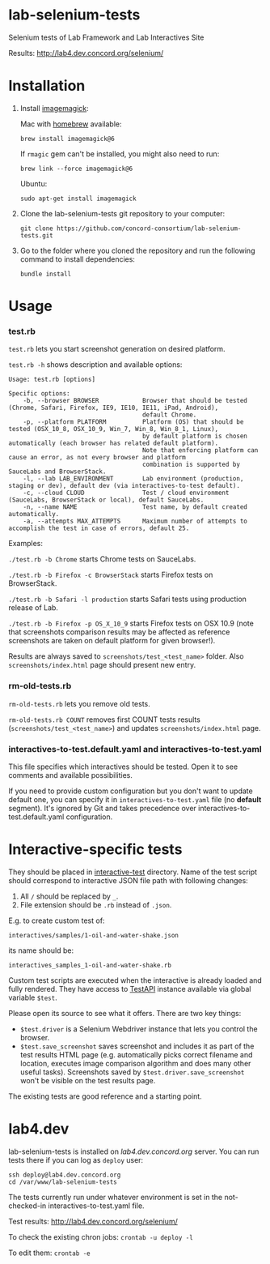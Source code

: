 lab-selenium-tests
==================

Selenium tests of Lab Framework and Lab Interactives Site

Results:
http://lab4.dev.concord.org/selenium/

Installation
====

1. Install [imagemagick](http://www.imagemagick.org/):

    Mac with [homebrew](http://brew.sh/) available:
    ```
    brew install imagemagick@6
    ```
    
    If `rmagic` gem can't be installed, you might also need to run:
    ```
    brew link --force imagemagick@6
    ```

    Ubuntu:
    ```
    sudo apt-get install imagemagick
    ```

2. Clone the lab-selenium-tests git repository to your computer:

    ```
    git clone https://github.com/concord-consortium/lab-selenium-tests.git
    ```
3. Go to the folder where you cloned the repository and run the following command to install dependencies:

    ```
    bundle install
    ```

Usage
====

### test.rb

`test.rb` lets you start screenshot generation on desired platform.

`test.rb -h` shows description and available options:


```
Usage: test.rb [options]

Specific options:
    -b, --browser BROWSER            Browser that should be tested (Chrome, Safari, Firefox, IE9, IE10, IE11, iPad, Android),
                                     default Chrome.
    -p, --platform PLATFORM          Platform (OS) that should be tested (OSX_10_8, OSX_10_9, Win_7, Win_8, Win_8_1, Linux),
                                     by default platform is chosen automatically (each browser has related default platform).
                                     Note that enforcing platform can cause an error, as not every browser and platform
                                     combination is supported by SauceLabs and BrowserStack.
    -l, --lab LAB_ENVIRONMENT        Lab environment (production, staging or dev), default dev (via interactives-to-test default).
    -c, --cloud CLOUD                Test / cloud environment (SauceLabs, BrowserStack or local), default SauceLabs.
    -n, --name NAME                  Test name, by default created automatically.
    -a, --attempts MAX_ATTEMPTS      Maximum number of attempts to accomplish the test in case of errors, default 25.
```

Examples:

`./test.rb -b Chrome` starts Chrome tests on SauceLabs.

`./test.rb -b Firefox -c BrowserStack` starts Firefox tests on BrowserStack.

`./test.rb -b Safari -l production` starts Safari tests using production release of Lab.

`./test.rb -b Firefox -p OS_X_10_9` starts Firefox tests on OSX 10.9 (note that screenshots comparison results may be affected as reference screenshots are taken on default platform for given browser!).

Results are always saved to `screenshots/test_<test_name>` folder. Also `screenshots/index.html` page should present new entry.

### rm-old-tests.rb

`rm-old-tests.rb` lets you remove old tests.

`rm-old-tests.rb COUNT` removes first COUNT tests results (`screenshots/test_<test_name>`) and updates `screenshots/index.html` page.

### interactives-to-test.default.yaml and interactives-to-test.yaml

This file specifies which interactives should be tested. Open it to see comments and available possibilities.

If you need to provide custom configuration but you don't want to update default one, you can specify it
in `interactives-to-test.yaml` file (no **default** segment). It's ignored by Git and takes precedence over
interactives-to-test.default.yaml configuration.

Interactive-specific tests
====

They should be placed in [interactive-test](https://github.com/concord-consortium/lab-selenium-tests/tree/master/interactive-tests) directory.
Name of the test script should correspond to interactive JSON file path with following changes:

1. All `/` should be replaced by `_`.
2. File extension should be `.rb` instead of `.json`.

E.g. to create custom test of:
```
interactives/samples/1-oil-and-water-shake.json
```
its name should be:
```
interactives_samples_1-oil-and-water-shake.rb
```

Custom test scripts are executed when the interactive is already loaded and fully rendered.
They have access to [TestAPI](https://github.com/concord-consortium/lab-selenium-tests/blob/master/lib/test_api.rb)
instance available via global variable `$test`.

Please open its source to see what it offers. There are two key things:

- `$test.driver` is a Selenium Webdriver instance that lets you control the browser.
- `$test.save_screenshot` saves screenshot and includes it as part of the test results HTML page
   (e.g. automatically picks correct filename and location, executes image comparison algorithm and does many other useful tasks).
   Screenshots saved by `$test.driver.save_screenshot` won't be visible on the test results page.

The existing tests are good reference and a starting point.

lab4.dev
====

lab-selenium-tests is installed on *lab4.dev.concord.org* server.
You can run tests there if you can log as `deploy` user:
```
ssh deploy@lab4.dev.concord.org
cd /var/www/lab-selenium-tests
```

The tests currently run under whatever environment is set in the not-checked-in interactives-to-test.yaml file.

Test results: http://lab4.dev.concord.org/selenium/

To check the existing chron jobs: `crontab -u deploy -l`

To edit them: `crontab -e`
